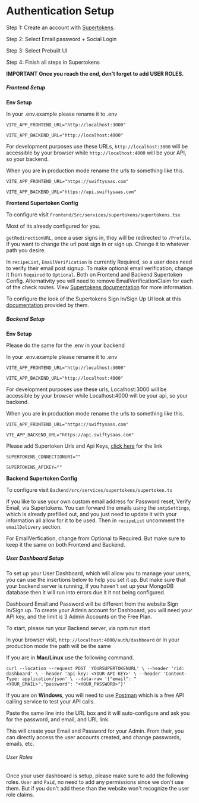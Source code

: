 # Authentication Setup

Step 1: Create an account with [Supertokens](https://supertokens.com/).

Step 2: Select Email password + Social Login

Step 3: Select Prebuilt UI

Step 4: Finish all steps in Supertokens

**IMPORTANT Once you reach the end, don't forget to add USER ROLES.**

##### Frontend Setup

**Env Setup**

In your .env.example please rename it to .env

`VITE_APP_FRONTEND_URL="http://localhost:3000" `

`VITE_APP_BACKEND_URL="http://localhost:4000" `

For development purposes use these URLs, `http://localhost:3000` will be accessible by your browser while `http://localhost:4000` will be your API, so your backend.

When you are in production mode rename the urls to something like this.

`VITE_APP_FRONTEND_URL="https://swiftysaas.com" `

`VITE_APP_BACKEND_URL="https://api.swiftysaas.com" `

**Frontend Supertoken Config**

To configure visit `Frontend/Src/services/supertokens/supertokens.tsx`

Most of its already configured for you.

`getRedirectionURL`, once a user signs in, they will be redirected to `/Profile`. If you want to change the url post sign in or sign up. Change it to whatever path you desire.

In `recipeList`, `EmailVerification` is currently Required, so a user does need to verify their email post signup. To make optional email verification, change it from `Required` to `Optional`. Both on Frontend and Backend Supertoken Config. Alternativity you will need to remove EmailVerificationClaim for each of the check routes. View [Supertokens documentation](https://supertokens.com/docs/thirdparty/common-customizations/email-verification/about) for more information.

To configure the look of the Supertokens Sign In/Sign Up UI look at this [documentation](https://supertokens.com/docs/passwordless/common-customizations/styling/changing-style) provided by them.

##### Backend Setup

**Env Setup**

Please do the same for the .env in your backend

In your .env.example please rename it to .env

`VITE_APP_FRONTEND_URL="http://localhost:3000"`

`VITE_APP_BACKEND_URL="http://localhost:4000"`

For development purposes use these urls, Localhost:3000 will be accessible by your browser while Localhost:4000 will be your api, so your backend.

When you are in production mode rename the urls to something like this.

`VITE_APP_FRONTEND_URL="https://swiftysaas.com"`

`VTE_APP_BACKEND_URL="https://api.swiftysaas.com"`

Please add Supertoken Urls and Api Keys, [click here](https://supertokens.com/dashboard-saas) for the link

`SUPERTOKENS_CONNECTIONURI=""`

`SUPERTOKENS_APIKEY=""`

**Backend Supertoken Config**

To configure visit `Backend/src/services/supertokens/supertoken.ts`

If you like to use your own custom email address for Password reset, Verify Email, via Supertokens. You can forward the emails using the `smtpSettings`, which is already prefilled out, and you just need to update it with your information all allow for it to be used. Then in `recipeList` uncomment the `emailDelivery` section.

For EmailVerfication, change from Optional to Required. But make sure to keep it the same on both Frontend and Backend.

##### User Dashboard Setup

To set up your User Dashboard, which will allow you to manage your users, you can use the insertions below to help you set it up. But make sure that your backend server is running, if you haven't set up your MongoDB database then it will run into errors due it it not being configured.

Dashboard Email and Password will be different from the website Sign In/Sign up. To create your Admin account for Dashboard, you will need your API key, and the limit is 3 Admin Accounts on the Free Plan.

To start, please run your Backend server, via npm run start

In your browser visit, `http://localhost:4000/auth/dashboard` or in your production mode the path will be the same

If you are in **Mac/Linux** use the following command.

`curl --location --request POST 'YOURSUPERTOKENURL' \ --header 'rid: dashboard' \ --header 'api-key: <YOUR-API-KEY>' \ --header 'Content-Type: application/json' \ --data-raw '{"email": "<YOUR_EMAIL>","password": "<YOUR_PASSWORD>"}'`

If you are on **Windows**, you will need to use [Postman](https://www.postman.com/) which is a free API calling service to test your API calls.

Paste the same line into the URL box and it will auto-configure and ask you for the password, and email, and URL link.

This will create your Email and Password for your Admin. From their, you can directly access the user accounts created, and change passwords, emails, etc.

###### User Roles

Once your user dashboard is setup, please make sure to add the following roles. `User` and `Paid`, no need to add any permissions since we don't use them. But if you don't add these than the website won't recognize the user role claims.
